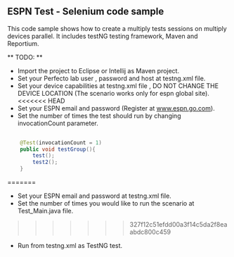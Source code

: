 ## ESPN Test - Selenium code sample

This code sample shows how to create a multiply tests sessions on multiply devices parallel. 
It includes testNG testing framework, Maven and Reportium. 


** TODO: **
- Import the project to Eclipse or Intellij as Maven project.
- Set your Perfecto lab user , password and host at testng.xml file.
- Set your device capabilities at testng.xml file , DO NOT CHANGE THE DEVICE LOCATION (The scenario works only for espn global site).
<<<<<<< HEAD
- Set your ESPN email and password (Register at www.espn.go.com).
- Set the number of times the test should run by changing invocationCount parameter.

```java
	
    @Test(invocationCount = 1)
    public void testGroup(){
        test();
        test2();
    }
```

=======
- Set your ESPN email and password at testng.xml file.
- Set the number of times you would like to run the scenario at Test_Main.java file.
>>>>>>> 327f12c51efdd00a3f14c5da2f8eaabdc800c459
- Run from testng.xml as TestNG test.


